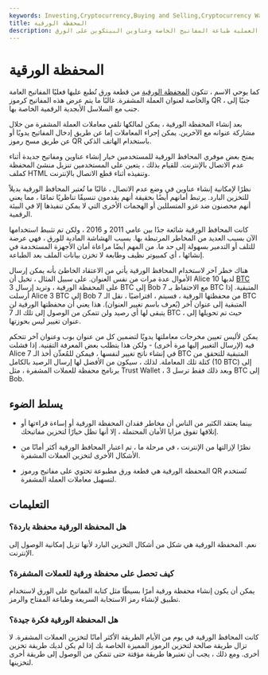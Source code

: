 ```yaml
---
keywords: Investing,Cryptocurrency,Buying and Selling,Cryptocurrency Wallets,Crypto,Crypto Wallets
title: المحفظة الورقية
description: المحفظة الورقية هي آلية غير متصلة بالإنترنت لتخزين عملات البيتكوين. تتضمن العملية طباعة المفاتيح الخاصة وعناوين البيتكوين على الورق.
---
```


# المحفظة الورقية
كما يوحي الاسم ، تتكون [المحفظة الورقية](/bitcoin-wallet) من قطعة ورق تُطبع عليها فعليًا المفاتيح العامة والخاصة لعنوان العملة المشفرة. غالبًا ما يتم عرض هذه المفاتيح كرموز QR ، جنبًا إلى جنب مع السلاسل الأبجدية الرقمية الخاصة بها.

بعد إنشاء المحفظة الورقية ، يمكن لمالكها تلقي معاملات العملة المشفرة من خلال مشاركة عنوانه مع الآخرين. يمكن إجراء المعاملات إما عن طريق إدخال المفاتيح يدويًا أو عن طريق مسح رموز QR باستخدام الهاتف الذكي.

يمنح بعض موفري المحافظ الورقية للمستخدمين خيار إنشاء عناوين ومفاتيح جديدة أثناء عدم الاتصال بالإنترنت. للقيام بذلك ، يتعين على المستخدمين تنزيل منشئ المحفظة كملف HTML وتنفيذه أثناء قطع الاتصال بالإنترنت.

نظرًا لإمكانية إنشاء عناوين في وضع عدم الاتصال ، غالبًا ما تُعتبر المحافظ الورقية بديلاً للتخزين البارد. يرتبط أمانهم أيضًا بحقيقة أنهم يقدمون تنسيقًا تناظريًا تمامًا ، مما يعني أنهم محصنون ضد غزو المتسللين أو الهجمات الأخرى التي لا يمكن تنفيذها إلا في البيئة الرقمية.

كانت المحافظ الورقية شائعة جدًا بين عامي 2011 و 2016 ، ولكن تم تثبيط استخدامها الآن بسبب العديد من المخاطر المرتبطة بها. بسبب الهشاشة المادية للورق ، فهي عرضة للتلف أو التدمير بسهولة إلى حد ما. من المهم أيضًا مراعاة أمان الأجهزة المستخدمة في إنشائها ، أي كمبيوتر نظيف وطابعة لا تخزن بيانات الملف بعد الطباعة.

هناك خطر آخر لاستخدام المحافظ الورقية يأتي من الاعتقاد الخاطئ بأنه يمكن إرسال الأموال عدة مرات من نفس العنوان. على سبيل المثال ، تخيل أن Alice لديها 10 [BTC](/bitcoin) على المحفظة الورقية ، وتريد إرسال 3 BTC إلى Bob مع الاحتفاظ بـ 7 BTC المتبقية. إذا أرسلت Alice 3 BTC إلى Bob من محفظتها الورقية ، فسيتم ، افتراضيًا ، نقل الـ 7 BTC المتبقية إلى عنوان آخر (يُعرف باسم تغيير العنوان). هذا يعني أن محفظتها الورقية لن يتبقى لها أي رصيد ولن تتمكن من الوصول إلى تلك الـ 7 BTC ، حيث تم تحويلها إلى عنوان تغيير ليس بحوزتها.

يمكن لأليس تعيين مخرجات معاملتها يدويًا لتضمين كل من عنوان بوب وعنوان آخر تتحكم فيه (لإرسال التغيير إليها مرة أخرى) - ولكن هذا يتطلب بعض المعرفة التقنية. إذا فشلت Alice في إنشاء ناتج تغيير لنفسها ، فيمكن للمُعدِّن أخذ الـ 7 BTC المتبقية للتحقق من كتلة تلك المعاملة. لذلك ، سيكون من الأفضل لها إرسال الرصيد بالكامل (10 BTC) إلى برنامج محفظة للعملات المشفرة ، مثل Trust Wallet ، وبعد ذلك فقط ترسل 3 BTC إلى Bob.

## يسلط الضوء

- بينما يعتقد الكثير من الناس أن مخاطر فقدان المحفظة الورقية أو إساءة قراءتها أو إتلافها تفوق مزايا الأمان المحتملة ، إلا أنها تظل خيارًا لتخزين مفاتيحك.

- نظرًا لإزالتها من الإنترنت ، في مرحلة ما ، تم اعتبار المحافظ الورقية أكثر أمانًا من الأشكال الأخرى لتخزين العملات المشفرة.

- المحفظة الورقية هي قطعة ورق مطبوعة تحتوي على مفاتيح ورموز QR تُستخدم لتسهيل معاملات العملة المشفرة.

## التعليمات

### هل المحفظة الورقية محفظة باردة؟

نعم. المحفظة الورقية هي شكل من أشكال التخزين البارد لأنها تزيل إمكانية الوصول إلى الإنترنت.

### كيف تحصل على محفظة ورقية للعملات المشفرة؟

يمكن أن يكون إنشاء محفظة ورقية أمرًا بسيطًا مثل كتابة المفاتيح على الورق لاستخدام تطبيق لإنشاء رمز الاستجابة السريعة وطباعة المفتاح والرمز.

### هل المحفظة الورقية فكرة جيدة؟

كانت المحافظ الورقية في يوم من الأيام الطريقة الأكثر أمانًا لتخزين العملات المشفرة. لا تزال طريقة صالحة لتخزين الرموز المميزة الخاصة بك إذا لم يكن لديك طريقة تخزين أخرى. ومع ذلك ، يجب أن تعتبرها طريقة مؤقتة حتى تتمكن من الوصول إلى طريقة أخرى لتخزينها.

